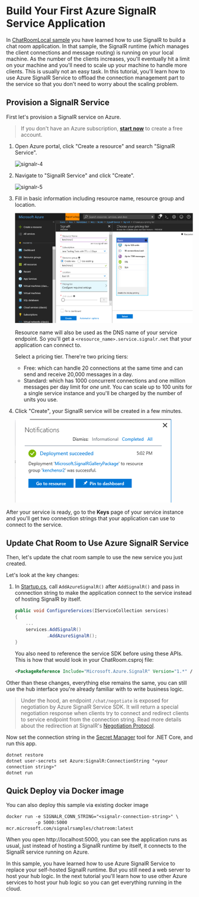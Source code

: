 # Build Your First Azure SignalR Service Application

In [ChatRoomLocal sample](../ChatRoomLocal) you have learned how to use SignalR to build a chat room application. In that sample, the SignalR runtime (which manages the client connections and message routing) is running on your local machine. As the number of the clients increases, you'll eventually hit a limit on your machine and you'll need to scale up your machine to handle more clients. This is usually not an easy task. In this tutorial, you'll learn how to use Azure SignalR Service to offload the connection management part to the service so that you don't need to worry about the scaling problem.

## Provision a SignalR Service

First let's provision a SignalR service on Azure.
> If you don't have an Azure subscription, **[start now](https://azure.microsoft.com/en-us/free/)** to create a free account.

1. Open Azure portal, click "Create a resource" and search "SignalR Service".

   ![signalr-4](../../docs/images/signalr-4.png)

2. Navigate to "SignalR Service" and click "Create".
   
   ![signalr-5](../../docs/images/signalr-5.png)

3. Fill in basic information including resource name, resource group and location.

   ![signalr-2](../../docs/images/signalr-2.png)

   Resource name will also be used as the DNS name of your service endpoint. So you'll get a `<resource_name>.service.signalr.net` that your application can connect to.

   Select a pricing tier. There're two pricing tiers:
   
   * Free: which can handle 20 connections at the same time and can send and receive 20,000 messages in a day.
   * Standard: which has 1000 concurrent connections and one million messages per day limit for *one unit*. You can scale up to 100 units for a single service instance and you'll be charged by the number of units you use.

4. Click "Create", your SignalR service will be created in a few minutes.

   ![signalr-3](../../docs/images/signalr-3.png)

After your service is ready, go to the **Keys** page of your service instance and you'll get two connection strings that your application can use to connect to the service.

## Update Chat Room to Use Azure SignalR Service

Then, let's update the chat room sample to use the new service you just created.

Let's look at the key changes:

1.  In [Startup.cs](Startup.cs), call `AddAzureSignalR()` after `AddSignalR()` and pass in connection string to make the application connect to the service instead of hosting SignalR by itself.

    ```cs
    public void ConfigureServices(IServiceCollection services)
    {
        ...
        services.AddSignalR()
                .AddAzureSignalR();
    }
    ```

    You also need to reference the service SDK before using these APIs. This is how that would look in your ChatRoom.csproj file:

    ```xml
    <PackageReference Include="Microsoft.Azure.SignalR" Version="1.*" />
    ```

Other than these changes, everything else remains the same, you can still use the hub interface you're already familiar with to write business logic.

> Under the hood, an endpoint `/chat/negotiate` is exposed for negotiation by Azure SignalR Service SDK. It will return a special negotiation response when clients try to connect and redirect clients to service endpoint from the connection string. Read more details about the redirection at SignalR's [Negotiation Protocol](https://github.com/aspnet/SignalR/blob/master/specs/TransportProtocols.md#post-endpoint-basenegotiate-request).


Now set the connection string in the [Secret Manager](https://docs.microsoft.com/en-us/aspnet/core/security/app-secrets?view=aspnetcore-2.1&tabs=visual-studio#secret-manager) tool for .NET Core, and run this app.

```
dotnet restore
dotnet user-secrets set Azure:SignalR:ConnectionString "<your connection string>"
dotnet run
```

## Quick Deploy via Docker image
You can also deploy this sample via existing docker image

```
docker run -e SIGNALR_CONN_STRING="<signalr-connection-string>" \
           -p 5000:5000 mcr.microsoft.com/signalrsamples/chatroom:latest
```

When you open http://localhost:5000, you can see the application runs as usual, just instead of hosting a SignalR runtime by itself, it connects to the SignalR service running on Azure.

In this sample, you have learned how to use Azure SignalR Service to replace your self-hosted SignalR runtime. But you still need a web server to host your hub logic. In the next tutorial you'll learn how to use other Azure services to host your hub logic so you can get everything running in the cloud.
